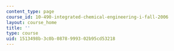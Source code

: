 ```yaml
---
content_type: page
course_id: 10-490-integrated-chemical-engineering-i-fall-2006
layout: course_home
title: ''
type: course
uid: 1513498b-3c0b-0878-9993-02b95cd53218
---
```

